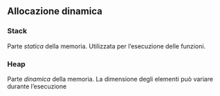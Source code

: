 ## Allocazione dinamica
### Stack
Parte *statica* della memoria. Utilizzata per l’esecuzione delle funzioni.
### Heap
Parte *dinamica* della memoria. La dimensione degli elementi può variare durante l’esecuzione

#